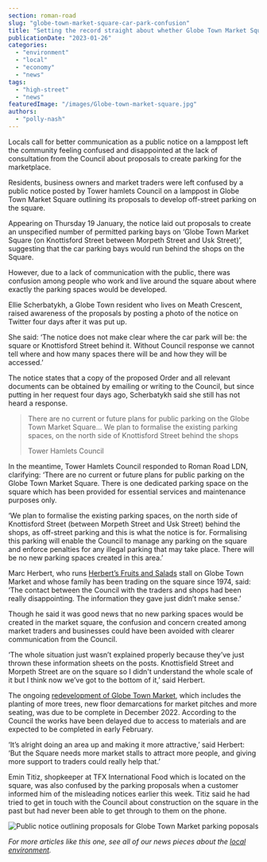 ```yaml
---
section: roman-road
slug: "globe-town-market-square-car-park-confusion"
title: "Setting the record straight about whether Globe Town Market Square will become a car park"
publicationDate: "2023-01-26"
categories: 
  - "environment"
  - "local"
  - "economy"
  - "news"
tags: 
  - "high-street"
  - "news"
featuredImage: "/images/Globe-town-market-square.jpg"
authors: 
  - "polly-nash"
---
```


Locals call for better communication as a public notice on a lamppost left the community feeling confused and disappointed at the lack of consultation from the Council about proposals to create parking for the marketplace.

Residents, business owners and market traders were left confused by a public notice posted by Tower hamlets Council on a lamppost in Globe Town Market Square outlining its proposals to develop off-street parking on the square. 

Appearing on Thursday 19 January, the notice laid out proposals to create an unspecified number of permitted parking bays on ‘Globe Town Market Square (on Knottisford Street between Morpeth Street and Usk Street)’, suggesting that the car parking bays would run behind the shops on the Square. 

However, due to a lack of communication with the public, there was confusion among people who work and live around the square about where exactly the parking spaces would be developed. 

Ellie Scherbatykh, a Globe Town resident who lives on Meath Crescent, raised awareness of the proposals by posting a photo of the notice on Twitter four days after it was put up. 

She said: ‘The notice does not make clear where the car park will be: the square or Knottisford Street behind it. Without Council response we cannot tell where and how many spaces there will be and how they will be accessed.’

The notice states that a copy of the proposed Order and all relevant documents can be obtained by emailing or writing to the Council, but since putting in her request four days ago, Scherbatykh said she still has not heard a response.

> There are no current or future plans for public parking on the Globe Town Market Square… We plan to formalise the existing parking spaces, on the north side of Knottisford Street behind the shops
> 
> Tower Hamlets Council

In the meantime, Tower Hamlets Council responded to Roman Road LDN, clarifying: ‘There are no current or future plans for public parking on the Globe Town Market Square. There is one dedicated parking space on the square which has been provided for essential services and maintenance purposes only.

‘We plan to formalise the existing parking spaces, on the north side of Knottisford Street (between Morpeth Street and Usk Street) behind the shops, as off-street parking and this is what the notice is for. Formalising this parking will enable the Council to manage any parking on the square and enforce penalties for any illegal parking that may take place. There will be no new parking spaces created in this area.’

Marc Herbert, who runs [Herbert’s Fruits and Salads](https://romanroadlondon.com/herberts-fruit-and-salad-globe-town/) stall on Globe Town Market and whose family has been trading on the square since 1974, said: ‘The contact between the Council with the traders and shops had been really disappointing. The information they gave just didn’t make sense.’

Though he said it was good news that no new parking spaces would be created in the market square, the confusion and concern created among market traders and businesses could have been avoided with clearer communication from the Council. 

‘The whole situation just wasn’t explained properly because they’ve just thrown these information sheets on the posts. Knottisfield Street and Morpeth Street are on the square so I didn't understand the whole scale of it but I think now we’ve got to the bottom of it,’ said Herbert. 

The ongoing [redevelopment of Globe Town Market](https://romanroadlondon.com/globe-town-square-market-works-start/), which includes the planting of more trees, new floor demarcations for market pitches and more seating, was due to be complete in December 2022. According to the Council the works have been delayed due to access to materials and are expected to be completed in early February.

‘It’s alright doing an area up and making it more attractive,’ said Herbert: ‘But the Square needs more market stalls to attract more people, and giving more support to traders could really help that.’ 

Emin Titiz, shopkeeper at TFX International Food which is located on the square, was also confused by the parking proposals when a customer informed him of the misleading notices earlier this week. Titiz said he had tried to get in touch with the Council about construction on the square in the past but had never been able to get through to them on the phone. 

![Public notice outlining proposals for Globe Town Market parking poposals](/images/Globe-Town-Market-notice.jpg)

  
_For more articles like this one, see all of our news pieces about the_ [_local environment_](https://romanroadlondon.com/local/news/environment/)_._


